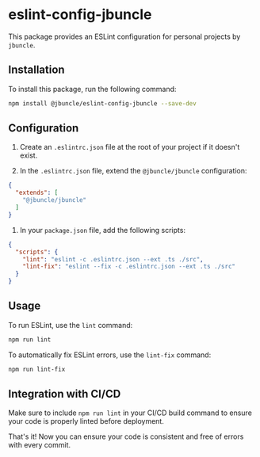 # eslint-config-jbuncle

This package provides an ESLint configuration for personal projects by `jbuncle`.

## Installation

To install this package, run the following command:


```bash
npm install @jbuncle/eslint-config-jbuncle --save-dev
```

## Configuration

1. Create an `.eslintrc.json` file at the root of your project if it doesn't exist.

2. In the `.eslintrc.json` file, extend the `@jbuncle/jbuncle` configuration:

```json
{
  "extends": [
    "@jbuncle/jbuncle"
  ]
}
```

1. In your `package.json` file, add the following scripts:

```json
{
  "scripts": {
    "lint": "eslint -c .eslintrc.json --ext .ts ./src",
    "lint-fix": "eslint --fix -c .eslintrc.json --ext .ts ./src"
  }
}
```

## Usage

To run ESLint, use the `lint` command:

```bash
npm run lint
```

To automatically fix ESLint errors, use the `lint-fix` command:

```bash
npm run lint-fix
```

## Integration with CI/CD

Make sure to include `npm run lint` in your CI/CD build command to ensure your code is properly linted before deployment.

That's it! Now you can ensure your code is consistent and free of errors with every commit.
